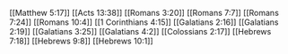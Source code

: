 [[Matthew 5:17]]
[[Acts 13:38]]
[[Romans 3:20]]
[[Romans 7:7]]
[[Romans 7:24]]
[[Romans 10:4]]
[[1 Corinthians 4:15]]
[[Galatians 2:16]]
[[Galatians 2:19]]
[[Galatians 3:25]]
[[Galatians 4:2]]
[[Colossians 2:17]]
[[Hebrews 7:18]]
[[Hebrews 9:8]]
[[Hebrews 10:1]]
